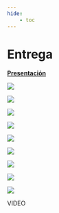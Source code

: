 ```yaml
---
hide:
    - toc
---
```


# Entrega

**[Presentación](https://miro.com/app/board/uXjVKHP9YvI=/?share_link_id=628141952520)**


![](../images/pre/E1.jpg)

![](../images/pre/E2.jpg)

![](../images/pre/E3.jpg)

![](../images/pre/E4.jpg)

![](../images/pre/E5.jpg)

![](../images/pre/E6.jpg)

![](../images/pre/E7.jpg)

![](../images/pre/E8.jpg)

![](../images/pre/E9.jpg)


VIDEO